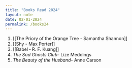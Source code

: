 ```yaml
---
title: "Books Read 2024"
layout: note
date: 02-01-2024
permalink: /books24
---
```

1. [[The Priory of the Orange Tree - Samantha Shannon]]
2. [[Shy - Max Porter]]
3. [[Babel ‐ R. F. Kuang]]
4. *The Sad Ghosts Club*- Lize Meddings
5. *The Beauty of the Husband*- Anne Carson
